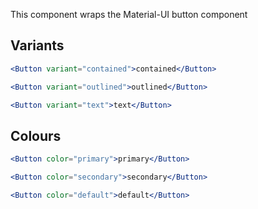 This component wraps the Material-UI button component

## Variants

```jsx
<Button variant="contained">contained</Button>
```

```jsx
<Button variant="outlined">outlined</Button>
```

```jsx
<Button variant="text">text</Button>
```

## Colours

```jsx
<Button color="primary">primary</Button>
```

```jsx
<Button color="secondary">secondary</Button>
```

```jsx
<Button color="default">default</Button>
```
